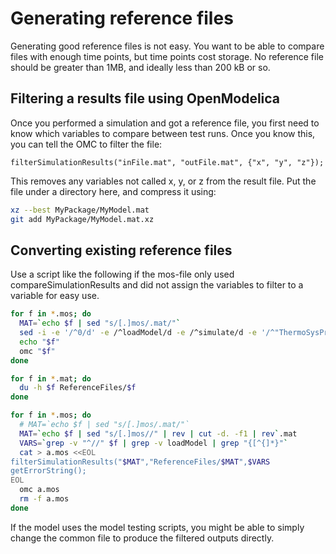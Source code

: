 # Generating reference files

Generating good reference files is not easy. You want to be able to
compare files with enough time points, but time points cost storage.
No reference file should be greater than 1MB, and ideally less than
200 kB or so.

## Filtering a results file using OpenModelica

Once you performed a simulation and got a reference file, you first
need to know which variables to compare between test runs.
Once you know this, you can tell the OMC to filter the file:
```Modelica
filterSimulationResults("inFile.mat", "outFile.mat", {"x", "y", "z"});
```
This removes any variables not called x, y, or z from the result file.
Put the file under a directory here, and compress it using:
```bash
xz --best MyPackage/MyModel.mat
git add MyPackage/MyModel.mat.xz
```

## Converting existing reference files

Use a script like the following if the mos-file only used
compareSimulationResults and did not assign the variables to filter
to a variable for easy use.

```bash
for f in *.mos; do
  MAT=`echo $f | sed "s/[.]mos/.mat/"`
  sed -i -e '/^0/d' -e /^loadModel/d -e /^simulate/d -e '/^"ThermoSysPro/d' -e "s/compareSimulationResults./filterSimulationResults(\"$MAT\",/" -e  "s,// Result:,getErrorString()," "$f"
  echo "$f"
  omc "$f"
done

for f in *.mat; do
  du -h $f ReferenceFiles/$f
done
```

```bash
for f in *.mos; do
  # MAT=`echo $f | sed "s/[.]mos/.mat/"`
  MAT=`echo $f | sed "s/[.]mos//" | rev | cut -d. -f1 | rev`.mat
  VARS=`grep -v "^//" $f | grep -v loadModel | grep "{[^{]*}"`
  cat > a.mos <<EOL
filterSimulationResults("$MAT","ReferenceFiles/$MAT",$VARS
getErrorString();
EOL
  omc a.mos
  rm -f a.mos
done
```

If the model uses the model testing scripts, you might be able to
simply change the common file to produce the filtered outputs directly.

